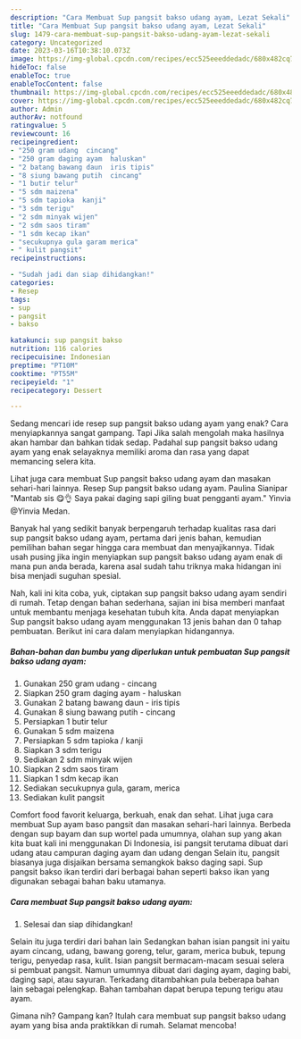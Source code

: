 ```yaml
---
description: "Cara Membuat Sup pangsit bakso udang ayam, Lezat Sekali"
title: "Cara Membuat Sup pangsit bakso udang ayam, Lezat Sekali"
slug: 1479-cara-membuat-sup-pangsit-bakso-udang-ayam-lezat-sekali
category: Uncategorized
date: 2023-03-16T10:38:10.073Z
image: https://img-global.cpcdn.com/recipes/ecc525eeeddedadc/680x482cq70/sup-pangsit-bakso-udang-ayam-foto-resep-utama.jpg
hideToc: false
enableToc: true
enableTocContent: false
thumbnail: https://img-global.cpcdn.com/recipes/ecc525eeeddedadc/680x482cq70/sup-pangsit-bakso-udang-ayam-foto-resep-utama.jpg
cover: https://img-global.cpcdn.com/recipes/ecc525eeeddedadc/680x482cq70/sup-pangsit-bakso-udang-ayam-foto-resep-utama.jpg
author: Admin
authorAv: notfound
ratingvalue: 5
reviewcount: 16
recipeingredient:
- "250 gram udang  cincang"
- "250 gram daging ayam  haluskan"
- "2 batang bawang daun  iris tipis"
- "8 siung bawang putih  cincang"
- "1 butir telur"
- "5 sdm maizena"
- "5 sdm tapioka  kanji"
- "3 sdm terigu"
- "2 sdm minyak wijen"
- "2 sdm saos tiram"
- "1 sdm kecap ikan"
- "secukupnya gula garam merica"
- " kulit pangsit"
recipeinstructions:

- "Sudah jadi dan siap dihidangkan!"
categories:
- Resep
tags:
- sup
- pangsit
- bakso

katakunci: sup pangsit bakso 
nutrition: 116 calories
recipecuisine: Indonesian
preptime: "PT10M"
cooktime: "PT55M"
recipeyield: "1"
recipecategory: Dessert

---
```



Sedang mencari ide resep sup pangsit bakso udang ayam yang enak? Cara menyiapkannya sangat gampang. Tapi Jika salah mengolah maka hasilnya akan hambar dan bahkan tidak sedap. Padahal sup pangsit bakso udang ayam yang enak selayaknya memiliki aroma dan rasa yang dapat memancing selera kita.


Lihat juga cara membuat Sup pangsit bakso udang ayam dan masakan sehari-hari lainnya. Resep Sup pangsit bakso udang ayam. Paulina Sianipar &#34;Mantab sis 😋👌 Saya pakai daging sapi giling buat pengganti ayam.&#34; Yinvia @Yinvia Medan.

Banyak hal yang sedikit banyak berpengaruh terhadap kualitas rasa dari sup pangsit bakso udang ayam, pertama dari jenis bahan, kemudian pemilihan bahan segar hingga cara membuat dan menyajikannya. Tidak usah pusing jika ingin menyiapkan sup pangsit bakso udang ayam enak di mana pun anda berada, karena asal sudah tahu triknya maka hidangan ini bisa menjadi suguhan spesial.


Nah, kali ini kita coba, yuk, ciptakan sup pangsit bakso udang ayam sendiri di rumah. Tetap dengan bahan sederhana, sajian ini bisa memberi manfaat untuk membantu menjaga kesehatan tubuh kita. Anda dapat menyiapkan Sup pangsit bakso udang ayam menggunakan 13 jenis bahan dan 0 tahap pembuatan. Berikut ini cara dalam menyiapkan hidangannya.

<!--inarticleads1-->

##### Bahan-bahan dan bumbu yang diperlukan untuk pembuatan Sup pangsit bakso udang ayam:

1. Gunakan 250 gram udang - cincang
1. Siapkan 250 gram daging ayam - haluskan
1. Gunakan 2 batang bawang daun - iris tipis
1. Gunakan 8 siung bawang putih - cincang
1. Persiapkan 1 butir telur
1. Gunakan 5 sdm maizena
1. Persiapkan 5 sdm tapioka / kanji
1. Siapkan 3 sdm terigu
1. Sediakan 2 sdm minyak wijen
1. Siapkan 2 sdm saos tiram
1. Siapkan 1 sdm kecap ikan
1. Sediakan secukupnya gula, garam, merica
1. Sediakan  kulit pangsit


Comfort food favorit keluarga, berkuah, enak dan sehat. Lihat juga cara membuat Sup ayam baso pangsit dan masakan sehari-hari lainnya. Berbeda dengan sup bayam dan sup wortel pada umumnya, olahan sup yang akan kita buat kali ini menggunakan Di Indonesia, isi pangsit terutama dibuat dari udang atau campuran daging ayam dan udang dengan Selain itu, pangsit biasanya juga disjaikan bersama semangkok bakso daging sapi. Sup pangsit bakso ikan terdiri dari berbagai bahan seperti bakso ikan yang digunakan sebagai bahan baku utamanya. 

<!--inarticleads2-->

##### Cara membuat Sup pangsit bakso udang ayam:


1. Selesai dan siap dihidangkan!

Selain itu juga terdiri dari bahan lain Sedangkan bahan isian pangsit ini yaitu ayam cincang, udang, bawang goreng, telur, garam, merica bubuk, tepung terigu, penyedap rasa, kulit. Isian pangsit bermacam-macam sesuai selera si pembuat pangsit. Namun umumnya dibuat dari daging ayam, daging babi, daging sapi, atau sayuran. Terkadang ditambahkan pula beberapa bahan lain sebagai pelengkap. Bahan tambahan dapat berupa tepung terigu atau ayam. 

Gimana nih? Gampang kan? Itulah cara membuat sup pangsit bakso udang ayam yang bisa anda praktikkan di rumah. Selamat mencoba!
